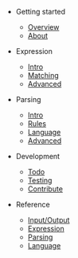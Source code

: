 
* Getting started

  * [Overview](overview)
  * [About](About)

* Expression

  * [Intro](expr/intro)
  * [Matching](expr/match)
  * [Advanced](expr/adv)

* Parsing

  * [Intro](parse/intro)
  * [Rules](parse/rule)
  * [Language](parse/lang)
  * [Advanced](parse/adv)

* Development

  * [Todo](dev/todo)
  * [Testing](dev/test)
  * [Contribute](dev/contrib)

* Reference

  * [Input/Output](ref/io)
  * [Expression](ref/expr)
  * [Parsing](ref/parse)
  * [Language](ref/lang)
